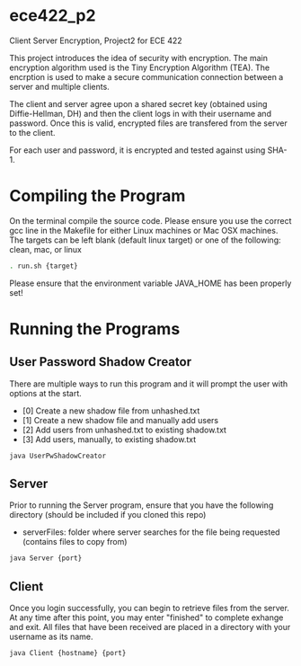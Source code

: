# ece422_p2
Client Server Encryption, Project2 for ECE 422

This project introduces the idea of security with encryption. The main encryption algorithm used is the Tiny Encryption Algorithm (TEA). The encrption is used to make a secure communication connection between a server and multiple clients. 

The client and server agree upon a shared secret key (obtained using Diffie-Hellman, DH) and then the client logs in with their username and password. Once this is valid, encrypted files are transfered from the server to the client.

For each user and password, it is encrypted and tested against using SHA-1.

# Compiling the Program
On the terminal compile the source code. Please ensure you use the correct gcc line in the Makefile for either Linux machines or Mac OSX machines. The targets can be left blank (default linux target) or one of the following: clean, mac, or linux
```bash
. run.sh {target}
```
Please ensure that the environment variable JAVA_HOME has been properly set!
# Running the Programs
User Password Shadow Creator
---
There are multiple ways to run this program and it will prompt the user with options at the start.<br>
* [0] Create a new shadow file from unhashed.txt<br>
* [1] Create a new shadow file and manually add users<br>
* [2] Add users from unhashed.txt to existing shadow.txt<br>
* [3] Add users, manually, to existing shadow.txt<br>
```bash
java UserPwShadowCreator
```
Server
---
Prior to running the Server program, ensure that you have the following directory (should be included if you cloned this repo)
* serverFiles: folder where server searches for the file being requested (contains files to copy from)
```bash
java Server {port}
```
Client
---
Once you login successfully, you can begin to retrieve files from the server. At any time after this point, you may enter "finished" to complete exhange and exit. All files that have been received are placed in a directory with your username as its name.
```bash
java Client {hostname} {port}
```
